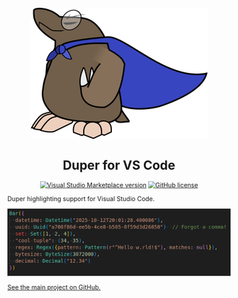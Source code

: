 <p align="center">
    <img src="https://raw.githubusercontent.com/EpicEric/duper/refs/heads/main/logos/duper-400.png" alt="The Duper logo, with a confident spectacled mole wearing a flailing blue cape." /> <br>
</p>
<h1 align="center">Duper for VS Code</h1>

<p align="center">
    <a href="https://marketplace.visualstudio.com/items?itemName=epic-eric.duper-vs-code"><img alt="Visual Studio Marketplace version" src="https://img.shields.io/visual-studio-marketplace/v/epic-eric.duper-vs-code"></a>
    <a href="https://github.com/EpicEric/duper"><img alt="GitHub license" src="https://img.shields.io/github/license/EpicEric/duper"></a>
</p>

Duper highlighting support for Visual Studio Code.

![An example of Duper highlighting on Visual Studio Code.](https://raw.githubusercontent.com/EpicEric/duper/refs/heads/main/duper-vs-code/images/example-1.png)

[See the main project on GitHub.](https://github.com/EpicEric/duper)
